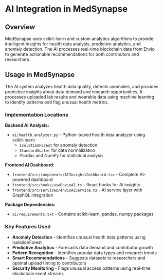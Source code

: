 # AI Integration in MedSynapse

## Overview

MedSynapse uses scikit-learn and custom analytics algorithms to provide intelligent insights for health data analysis, predictive analytics, and anomaly detection. The AI processes real-time blockchain data from Envio to generate actionable recommendations for both contributors and researchers.

## Usage in MedSynapse

The AI system analyzes health data quality, detects anomalies, and provides predictive insights about data demand and research opportunities. It processes uploaded lab results and wearable data using machine learning to identify patterns and flag unusual health metrics.

### Implementation Locations

**Backend AI Analysis:**
- `ai/health_analyzer.py` - Python-based health data analyzer using scikit-learn
  - `IsolationForest` for anomaly detection
  - `StandardScaler` for data normalization
  - Pandas and NumPy for statistical analysis

**Frontend AI Dashboard:**
- `frontend/src/components/AIInsightsDashboard.tsx` - Complete AI-powered dashboard
- `frontend/src/hooks/useEnvioAI.ts` - React hooks for AI insights
- `frontend/src/services/envioAIService.ts` - AI service layer with GraphQL integration

**Package Dependencies:**
- `ai/requirements.txt` - Contains scikit-learn, pandas, numpy packages

### Key Features Used

- **Anomaly Detection** - Identifies unusual health data patterns using IsolationForest
- **Predictive Analytics** - Forecasts data demand and contributor growth
- **Pattern Recognition** - Identifies popular data types and research trends
- **Smart Recommendations** - Suggests datasets to researchers and optimal upload timing to contributors
- **Security Monitoring** - Flags unusual access patterns using real-time blockchain event streams

